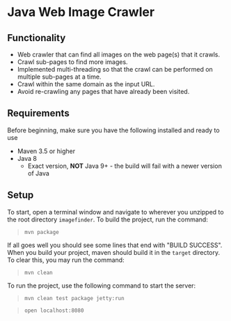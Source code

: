 <h1>Java Web Image Crawler</h1>

## Functionality
- Web crawler that can find all images on the web page(s) that it crawls.
- Crawl sub-pages to find more images.
- Implemented multi-threading so that the crawl can be performed on multiple sub-pages at a time.
- Crawl within the same domain as the input URL.
- Avoid re-crawling any pages that have already been visited.

## Requirements
Before beginning, make sure you have the following installed and ready to use
- Maven 3.5 or higher
- Java 8
  - Exact version, **NOT** Java 9+ - the build will fail with a newer version of Java

## Setup
To start, open a terminal window and navigate to wherever you unzipped to the root directory `imagefinder`. To build the project, run the command:

>`mvn package`

If all goes well you should see some lines that end with "BUILD SUCCESS". When you build your project, maven should build it in the `target` directory. To clear this, you may run the command:

>`mvn clean`

To run the project, use the following command to start the server:

>`mvn clean test package jetty:run`

>`open localhost:8080`
